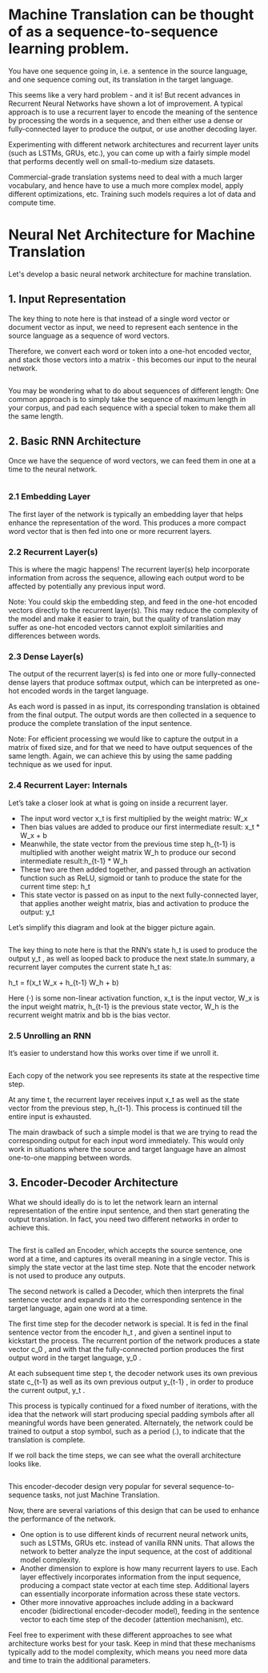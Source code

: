 # Machine Translation can be thought of as a sequence-to-sequence learning problem.

[](https://github.com/davidkorea/NLP_201811/blob/master/Neural_Machine_Translation_seq2seq/README/nlp-m1-l4-machine-translation.002.png)

You have one sequence going in, i.e. a sentence in the source language,
and one sequence coming out, its translation in the target language.

This seems like a very hard problem - and it is! But recent advances in Recurrent Neural Networks have shown a lot of improvement. A typical approach is to use a recurrent layer to encode the meaning of the sentence by processing the words in a sequence, and then either use a dense or fully-connected layer to produce the output, or use another decoding layer.

Experimenting with different network architectures and recurrent layer units (such as LSTMs, GRUs, etc.), you can come up with a fairly simple model that performs decently well on small-to-medium size datasets.

Commercial-grade translation systems need to deal with a much larger vocabulary, and hence have to use a much more complex model, apply different optimizations, etc. Training such models requires a lot of data and compute time.

# Neural Net Architecture for Machine Translation

Let's develop a basic neural network architecture for machine translation.

## 1. Input Representation

The key thing to note here is that instead of a single word vector or document vector as input, we need to represent each sentence in the source language as a sequence of word vectors.

Therefore, we convert each word or token into a one-hot encoded vector, and stack those vectors into a matrix - this becomes our input to the neural network.

![]()

You may be wondering what to do about sequences of different length: One common approach is to simply take the sequence of maximum length in your corpus, and pad each sequence with a special token to make them all the same length.

## 2. Basic RNN Architecture

Once we have the sequence of word vectors, we can feed them in one at a time to the neural network.

![]()

### 2.1 Embedding Layer
The first layer of the network is typically an embedding layer that helps enhance the representation of the word. This produces a more compact word vector that is then fed into one or more recurrent layers.

### 2.2 Recurrent Layer(s)
This is where the magic happens! The recurrent layer(s) help incorporate information from across the sequence, allowing each output word to be affected by potentially any previous input word.

Note: You could skip the embedding step, and feed in the one-hot encoded vectors directly to the recurrent layer(s). This may reduce the complexity of the model and make it easier to train, but the quality of translation may suffer as one-hot encoded vectors cannot exploit similarities and differences between words.

### 2.3 Dense Layer(s)
The output of the recurrent layer(s) is fed into one or more fully-connected dense layers that produce softmax output, which can be interpreted as one-hot encoded words in the target language.

As each word is passed in as input, its corresponding translation is obtained from the final output. The output words are then collected in a sequence to produce the complete translation of the input sentence.

Note: For efficient processing we would like to capture the output in a matrix of fixed size, and for that we need to have output sequences of the same length. Again, we can achieve this by using the same padding technique as we used for input.

### 2.4 Recurrent Layer: Internals
Let’s take a closer look at what is going on inside a recurrent layer.

- The input word vector x_t is first multiplied by the weight matrix: W_x
- Then bias values are added to produce our first intermediate result: x_t * W_x + b
- Meanwhile, the state vector from the previous time step h_{t-1} is multiplied with another weight matrix W_h to produce our second intermediate result:h_{t-1} * W_h
- These two are then added together, and passed through an activation function such as ReLU, sigmoid or tanh to produce the state for the current time step: h_t
- This state vector is passed on as input to the next fully-connected layer, that applies another weight matrix, bias and activation to produce the output: y_t

Let’s simplify this diagram and look at the bigger picture again.

![]()

The key thing to note here is that the RNN’s state h_t  is used to produce the output y_t , as well as looped back to produce the next state.In summary, a recurrent layer computes the current state h_t  as:

h_t = f(x_t W_x + h_{t-1} W_h + b)

Here (⋅) is some non-linear activation function, x_t  is the input vector, W_x  is the input weight matrix, h_{t-1}  is the previous state vector, W_h  is the recurrent weight matrix and bb is the bias vector.

### 2.5 Unrolling an RNN
It’s easier to understand how this works over time if we unroll it.

![]()

Each copy of the network you see represents its state at the respective time step.

At any time t, the recurrent layer receives input x_t as well as the state vector from the previous step, h_{t-1}. This process is continued till the entire input is exhausted.

The main drawback of such a simple model is that we are trying to read the corresponding output for each input word immediately. This would only work in situations where the source and target language have an almost one-to-one mapping between words.

## 3. Encoder-Decoder Architecture

What we should ideally do is to let the network learn an internal representation of the entire input sentence, and then start generating the output translation. In fact, you need two different networks in order to achieve this.

![]()

The first is called an Encoder, which accepts the source sentence, one word at a time, and captures its overall meaning in a single vector. This is simply the state vector at the last time step. Note that the encoder network is not used to produce any outputs.

The second network is called a Decoder, which then interprets the final sentence vector and expands it into the corresponding sentence in the target language, again one word at a time.

The first time step for the decoder network is special. It is fed in the final sentence vector from the encoder h_t , and given a sentinel input to kickstart the process. The recurrent portion of the network produces a state vector c_0 , and with that the fully-connected portion produces the first output word in the target language, y_0 .

At each subsequent time step t, the decoder network uses its own previous state c_{t-1}  as well as its own previous output y_{t-1} , in order to produce the current output, y_t .

This process is typically continued for a fixed number of iterations, with the idea that the network will start producing special padding symbols after all meaningful words have been generated. Alternately, the network could be trained to output a stop symbol, such as a period (.), to indicate that the translation is complete.

If we roll back the time steps, we can see what the overall architecture looks like.

![]()


This encoder-decoder design very popular for several sequence-to-sequence tasks, not just Machine Translation.

Now, there are several variations of this design that can be used to enhance the performance of the network.

- One option is to use different kinds of recurrent neural network units, such as LSTMs, GRUs etc. instead of vanilla RNN units. That allows the network to better analyze the input sequence, at the cost of additional model complexity.
- Another dimension to explore is how many recurrent layers to use. Each layer effectively incorporates information from the input sequence, producing a compact state vector at each time step. Additional layers can essentially incorporate information across these state vectors.
- Other more innovative approaches include adding in a backward encoder (bidirectional encoder-decoder model), feeding in the sentence vector to each time step of the decoder (attention mechanism), etc.

Feel free to experiment with these different approaches to see what architecture works best for your task. Keep in mind that these mechanisms typically add to the model complexity, which means you need more data and time to train the additional parameters.









